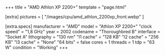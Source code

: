 +++
title     = "AMD Athlon XP 2200+"
template  = "page.html"

[extra]
pictures  = [ "/images/cpu/amd_athlon_2200xp_front.webp" ]

  [extra.specs]
  manufacturer  = "AMD"
  model         = "Athlon XP 2200+"
  "clock speed" = "1,8 GHz"
  year          = 2002
  codename      = "Thoroughbred B"
  interface     = "Socket A"
  lithography   = "130 nm"
  "l1 cache"    = "128 KB"
  "l2 cache"    = "256 KB"
  "l3 cache"    = "None"
  "64 bits"     = false
  cores         = 1
  threads       = 1
  tdp           = "63 W"
  condition     = "Working"
+++